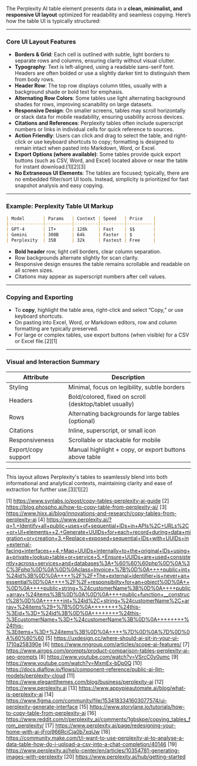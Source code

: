 The Perplexity AI table element presents data in a **clean, minimalist, and responsive UI layout** optimized for readability and seamless copying. Here’s how the table UI is typically structured:

***

### Core UI Layout Features

- **Borders & Grid**: Each cell is outlined with subtle, light borders to separate rows and columns, ensuring clarity without visual clutter.
- **Typography**: Text is left-aligned, using a readable sans-serif font. Headers are often bolded or use a slightly darker tint to distinguish them from body rows.
- **Header Row**: The top row displays column titles, usually with a background shade or bold text for emphasis.
- **Alternating Row Colors**: Some tables use light alternating background shades for rows, improving scanability on large datasets.
- **Responsive Design**: On smaller screens, tables may scroll horizontally or stack data for mobile readability, ensuring usability across devices.
- **Citations and References**: Perplexity tables often include superscript numbers or links in individual cells for quick reference to sources.
- **Action Friendly**: Users can click and drag to select the table, and right-click or use keyboard shortcuts to copy; formatting is designed to remain intact when pasted into Markdown, Word, or Excel.
- **Export Options (where available)**: Some tables provide quick export buttons (such as CSV, Word, and Excel) located above or near the table for instant download.[1][2][3]
- **No Extraneous UI Elements**: The tables are focused; typically, there are no embedded filter/sort UI tools. Instead, simplicity is prioritized for fast snapshot analysis and easy copying.

***

### Example: Perplexity Table UI Markup

```markdown
| Model       | Params   | Context | Speed   | Price    |
|-------------|----------|---------|---------|----------|
| GPT-4       | 1T+      | 128k    | Fast    | $$       |
| Gemini      | 300B     | 64k     | Faster  | $        |
| Perplexity  | 35B      | 32k     | Fastest | Free     |
```
- **Bold header** row, light cell borders, clear column separation.
- Row backgrounds alternate slightly for scan clarity.
- Responsive design ensures the table remains scrollable and readable on all screen sizes.
- Citations may appear as superscript numbers after cell values.

***

### Copying and Exporting

- To **copy**, highlight the table area, right-click and select “Copy,” or use keyboard shortcuts.
- On pasting into Excel, Word, or Markdown editors, row and column formatting are typically preserved.
- For large or complex tables, use export buttons (when visible) for a CSV or Excel file.[2][1]

***

### Visual and Interaction Summary

| Attribute          | Description                                              |
|--------------------|---------------------------------------------------------|
| Styling            | Minimal, focus on legibility, subtle borders            |
| Headers            | Bold/colored, fixed on scroll (desktop/tablet usually)  |
| Rows               | Alternating backgrounds for large tables (optional)      |
| Citations          | Inline, superscript, or small icon                      |
| Responsiveness     | Scrollable or stackable for mobile                      |
| Export/copy support| Manual highlight + copy, or export buttons above table  |

***

This layout allows Perplexity's tables to seamlessly blend into both informational and analytical contexts, maintaining clarity and ease of extraction for further use.[3][1][2]

[1] https://www.synlabs.io/post/copy-tables-perplexity-ai-guide
[2] https://blog.phospho.ai/how-to-copy-table-from-perplexity-ai/
[3] https://www.hixx.ai/blog/innovations-and-research/copy-tables-from-perplexity-ai
[4] https://www.perplexity.ai/?q=1.+Identify+all+public+uses+of+sequential+IDs+in+APIs%2C+URLs%2C+or+UI+elements++2.+Generate+UUIDs+for+each+record+during+data+migration+or+creation+3.+Replace+exposed+sequential+IDs+with+UUIDs+in+external-facing+interfaces++4.+Map+UUIDs+internally+to+the+original+IDs+using+a+private+lookup+table+or+service+5.+Ensure+UUIDs+are+used+consistently+across+services+and+databases%3A+%60%60%60php%0D%0A%3C%3Fphp%0D%0A%0D%0Aclass+Invoice+%7B%0D%0A++++public+int+%24id%3B%0D%0A++++%2F%2F+The+external+identifier+is+never+an+essential%0D%0A++++%2F%2F+responsibilty+for+an+object%0D%0A++%0D%0A++++public+string+%24customerName%3B%0D%0A++++public+array+%24items%3B%0D%0A%0D%0A++++public+function+__construct%28%0D%0A++++++int+%24id%2C+string+%24customerName%2C+array+%24items%29+%7B%0D%0A++++++++%24this-%3Eid+%3D+%24id%3B%0D%0A++++++++%24this-%3EcustomerName+%3D+%24customerName%3B%0D%0A++++++++%24this-%3Eitems+%3D+%24items%3B%0D%0A++++%7D%0D%0A%7D%0D%0A%60%60%60
[5] https://uxdesign.cc/where-should-ai-sit-in-your-ui-1710a258390e
[6] https://www.nngroup.com/articles/scope-ai-features/
[7] https://www.airops.com/prompts/product-comparison-tables-perplexity-ai-seo-prompts
[8] https://www.youtube.com/watch?v=VSrcC0y0umc
[9] https://www.youtube.com/watch?v=MxmEx-bDp0Q
[10] https://docs.diaflow.io/flows/component-reference/public-ai-llm-models/perplexity-cloud
[11] https://www.elegantthemes.com/blog/business/perplexity-ai
[12] https://www.perplexity.ai
[13] https://www.appypieautomate.ai/blog/what-is-perplexity-ai
[14] https://www.figma.com/community/file/1534183341603077574/ui-perplexity-generate-interface
[15] https://www.storylane.io/tutorials/how-to-copy-table-from-perplexity-ai
[16] https://www.reddit.com/r/perplexity_ai/comments/1gbskpe/copying_tables_from_perplexity/
[17] https://www.perplexity.ai/page/redesigning-your-home-with-ai-jFroj966RciCja0b7xqlJw
[18] https://community.make.com/t/i-want-to-use-perplexity-ai-to-analyse-a-data-table-how-do-i-upload-a-csv-into-a-chat-completion/40146
[19] https://www.perplexity.ai/help-center/en/articles/10354781-generating-images-with-perplexity
[20] https://www.perplexity.ai/hub/getting-started
